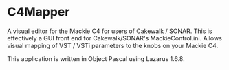 # C4Mapper
A visual editor for the Mackie C4 for users of Cakewalk / SONAR. This is effectively a GUI front end for Cakewalk/SONAR's MackieControl.ini. Allows visual mapping of VST / VSTi parameters to the knobs on your Mackie C4.

This application is written in Object Pascal using Lazarus 1.6.8.